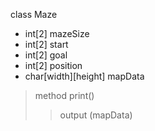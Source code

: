 class Maze  
- int[2] mazeSize  
- int[2] start
- int[2] goal
- int[2] position
- char[width][height] mapData  

> method print()  
>> output (mapData)  